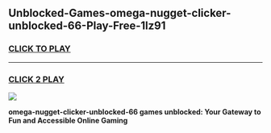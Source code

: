 
## Unblocked-Games-omega-nugget-clicker-unblocked-66-Play-Free-1lz91
<h3>
<a href="https://premium76.site?title=omega-nugget-clicker-unblocked-66&ref=23A">CLICK TO PLAY</a></h3>
<hr>

<h3>
<a href="https://premium76.site?title=omega-nugget-clicker-unblocked-66&ref=23A">CLICK 2 PLAY</a>
  
</h3>

<a href="https://premium76.site?title=omega-nugget-clicker-unblocked-66&ref=23A"><img src="https://clearcache.store/games.png"></a>


**omega-nugget-clicker-unblocked-66 games unblocked: Your Gateway to Fun and Accessible Online Gaming**
